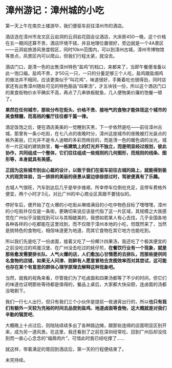 # 漳州游记：漳州城的小吃

第一天上午在南京土楼游毕，我们便驱车前往漳州市的酒店。

酒店选在漳州市龙文区云岩洞的云洞岩花园会议酒店，大床房450一晚，这个价格在五一期间还算不贵，酒店环境不错，并且地理位置很好，旁边就是一个4A景区——云洞岩旅游风景度假区，同时10km范围内，可以到漳州古城，漳州市博物馆等景点，风景区内可以爬山，但我们行程太紧，就没去。

酒店门口，是清一色的出售漳州特色“盐鸡”的档口，来都来了，当即午餐便准备以此一饱口福，盐鸡不贵，才50元一只，一只的分量足够三个人吃，盐鸡跟盐焗鸡的做法并不相同，应该更类似于“叫花鸡”，味道很好，手撕着吃也很得劲，同时店家还有出售漳州随处可见的特色甜品“四果汤”，才五块钱一份，所以这个酒店门口的美食街物价水平确实不高，再点了几串铁板鱿鱼，几人便物美价廉的饱餐一顿了。

**果然在任何城市，那些分布在街头、价格不贵、接地气的食物才能体现这个城市的美食精髓，而高档的餐厅往往都千篇一律。**

酒足饭饱之后，便在酒店美美的一觉睡到天黑，下一步依然是吃——前往漳州古城，那里有一条小吃街，在七八点的夜晚时分，漳州这座城市的夜晚被灯光装点的格外美丽，灯光并不是令人迷眼的多彩而绚目的，而是清一色的暖色调的淡光，城市一片区域的建筑群里，**每一栋建筑上的灯光并不独立，而是明显经过规划，彼此协作，共同组成一个整体，它们往往组成一些规则的几何图形，而规则的线条、图形等，本身就具有美感。**

**正因为这些城市别出心裁的设计，以致于我们在驱车前往古城的路上，就能得到极大的观赏体验，当一排排的美丽的夜景从窗边徐徐掠过时，驾驶便真有了乐趣。**

古城人气很旺，汽车到达后几乎是举步维艰，所幸停车位倒也充足，且停车费格外便宜，两个小时才3元，对比广州的中心商业区真跟不要钱似的。

停好车后，便开始了在火爆的小吃街从琳琅满目的小吃中物色目标了嘿嘿嘿，漳州的小吃街并仅仅是一条街，更确切来说应该是代指了这一片区域，其规模之大我感觉在广州似乎没能找到可以与其相媲美的，我想如若某人有心去找，几乎全国各地各种各样的小吃都能在这里找到，而不仅限于漳州本地的小吃，但既然来了，当然是挑特色的食物吃，相信味道更为地道，而其它食物在其它地方也能吃到。

所以我们先是吃了一份卤面，接着又吃了一份椰汁四果汤，我还吃了个极其便宜的之前没吃过的鸡蛋汉堡、在广州没去吃过的蚝仔煎，**在餐饮行业有一个现象，就是那些愈发需要排长队、人气火爆的店，人们愈加心甘情愿的去排队，而那些提供同名食物的店铺，如果无人问津、则鲜有人愿意冒险去贪图效率而对其尝试，这可能也存在某个有意思的群体心理学原理去解释这种现象吧。**

当然，就我的视角来看，尽管我们为了吃卤面和四果汤都等了不少的时间，但它们的味道也证明那些等待都是值得的，餐品上桌后，大家都大快朵颐，连卤面的汤都没喝剩下。

我们一行七人出行，但只有我们三个小伙伴是提前一夜通宵出行的，所以**也只有我们有额外一天较为充裕的时间去品尝到盐鸡、地道卤面等食物，这大概就是对我们辛勤的犒赏吧**。

大概晚上十点过后，则陆陆续续多出了各种路边摊，跟那些连绵的店面明显区别开来，成为另一道风景。在这里，我还看到了之前在深圳经常吃、回到广州后却没找到而一直心心念念的“福鼎肉片”，可惜此时我已经吃撑了……

就这样，带着满足的胃回到酒店后，第一天的行程便结束了。

未完待续。



